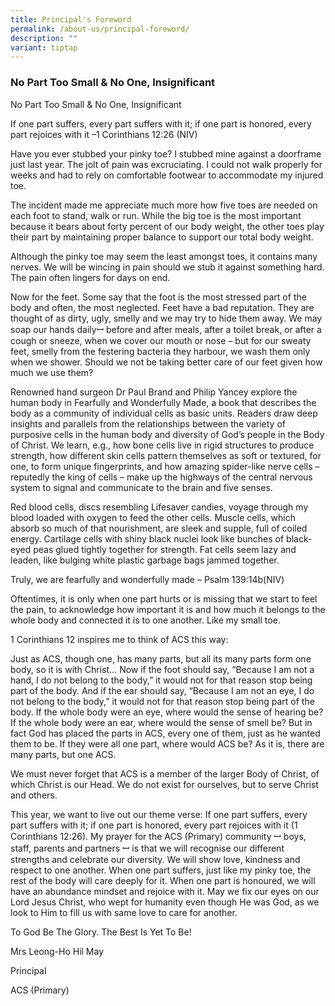 ```yaml
---
title: Principal's Foreword
permalink: /about-us/principal-foreword/
description: ""
variant: tiptap
---
```

<h3>No Part Too Small &amp; No One, Insignificant</h3>
<p></p>
<p>No Part Too Small &amp; No One, Insignificant</p>
<p>If one part suffers, every part suffers with it; if one part is honored,
every part rejoices with it –1 Corinthians 12:26 (NIV)</p>
<p>Have you ever stubbed your pinky toe? I stubbed mine against a doorframe
just last year. The jolt of pain was excruciating. I could not walk properly
for weeks and had to rely on comfortable footwear to accommodate my injured
toe.</p>
<p>The incident made me appreciate much more how five toes are needed on
each foot to stand, walk or run. While the big toe is the most important
because it bears about forty percent of our body weight, the other toes
play their part by maintaining proper balance to support our total body
weight.</p>
<p>Although the pinky toe may seem the least amongst toes, it contains many
nerves. We will be wincing in pain should we stub it against something
hard. The pain often lingers for days on end.</p>
<p>Now for the feet. Some say that the foot is the most stressed part of
the body and often, the most neglected. Feet have a bad reputation. They
are thought of as dirty, ugly, smelly and we may try to hide them away.
We may soap our hands dailyꟷ before and after meals, after a toilet break,
or after a cough or sneeze, when we cover our mouth or nose – but for our
sweaty feet, smelly from the festering bacteria they harbour, we wash them
only when we shower. Should we not be taking better care of our feet given
how much we use them?</p>
<p>Renowned hand surgeon Dr Paul Brand and Philip Yancey explore the human
body in Fearfully and Wonderfully Made, a book that describes the body
as a community of individual cells as basic units. Readers draw deep insights
and parallels from the relationships between the variety of purposive cells
in the human body and diversity of God’s people in the Body of Christ.
We learn, e.g., how bone cells live in rigid structures to produce strength,
how different skin cells pattern themselves as soft or textured, for one,
to form unique fingerprints, and how amazing spider-like nerve cells –
reputedly the king of cells – make up the highways of the central nervous
system to signal and communicate to the brain and five senses.</p>
<p></p>
<p>Red blood cells, discs resembling Lifesaver candies, voyage through my
blood loaded with oxygen to feed the other cells. Muscle cells, which absorb
so much of that nourishment, are sleek and supple, full of coiled energy.
Cartilage cells with shiny black nuclei look like bunches of black-eyed
peas glued tightly together for strength. Fat cells seem lazy and leaden,
like bulging white plastic garbage bags jammed together.</p>
<p>Truly, we are fearfully and wonderfully made – Psalm 139:14b(NIV)</p>
<p></p>
<p>Oftentimes, it is only when one part hurts or is missing that we start
to feel the pain, to acknowledge how important it is and how much it belongs
to the whole body and connected it is to one another. Like my small toe.</p>
<p>1 Corinthians 12 inspires me to think of ACS this way:</p>
<p>Just as ACS, though one, has many parts, but all its many parts form one
body, so it is with Christ… Now if the foot should say, “Because I am not
a hand, I do not belong to the body,” it would not for that reason stop
being part of the body. And if the ear should say, “Because I am not an
eye, I do not belong to the body,” it would not for that reason stop being
part of the body. If the whole body were an eye, where would the sense
of hearing be? If the whole body were an ear, where would the sense of
smell be? But in fact God has placed the parts in ACS, every one of them,
just as he wanted them to be. If they were all one part, where would ACS
be? As it is, there are many parts, but one ACS.</p>
<p>We must never forget that ACS is a member of the larger Body of Christ,
of which Christ is our Head. We do not exist for ourselves, but to serve
Christ and others.</p>
<p>This year, we want to live out our theme verse: If one part suffers, every
part suffers with it; if one part is honored, every part rejoices with
it (1 Corinthians 12:26). My prayer for the ACS (Primary) community ꟷ boys,
staff, parents and partners ꟷ is that we will recognise our different strengths
and celebrate our diversity. We will show love, kindness and respect to
one another. When one part suffers, just like my pinky toe, the rest of
the body will care deeply for it. When one part is honoured, we will have
an abundance mindset and rejoice with it. May we fix our eyes on our Lord
Jesus Christ, who wept for humanity even though He was God, as we look
to Him to fill us with same love to care for another.</p>
<p>To God Be The Glory. The Best Is Yet To Be!</p>
<p>Mrs Leong-Ho Hil May</p>
<p>Principal</p>
<p>ACS (Primary)</p>
<p></p>
